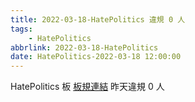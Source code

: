 ```yaml
---
title: 2022-03-18-HatePolitics 違規 0 人
tags:
    - HatePolitics
abbrlink: 2022-03-18-HatePolitics
date: HatePolitics-2022-03-18 12:00:00
---
```

HatePolitics 板 [板規連結](https://www.ptt.cc/bbs/HatePolitics/M.1617115262.A.D60.html)
昨天違規 0 人
